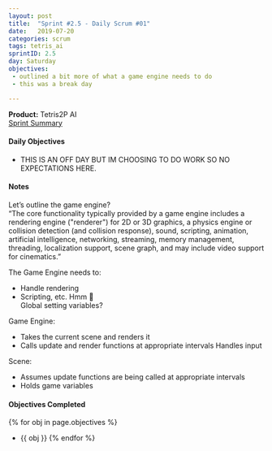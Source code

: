 ```yaml
---
layout: post
title:  "Sprint #2.5 - Daily Scrum #01"
date:   2019-07-20
categories: scrum
tags: tetris_ai
sprintID: 2.5
day: Saturday
objectives:
 - outlined a bit more of what a game engine needs to do
 - this was a break day

---
```



<b>Product:</b> Tetris2P AI  
[Sprint Summary](/blog/projects/tetris-ai-sprint-2-5)

#### Daily Objectives

* THIS IS AN OFF DAY BUT IM CHOOSING TO DO WORK SO NO EXPECTATIONS HERE.

#### Notes
Let’s outline the game engine?  
“The core functionality typically provided by a game engine includes a rendering engine ("renderer") for 2D or 3D graphics, a physics engine or collision detection (and collision response), sound, scripting, animation, artificial intelligence, networking, streaming, memory management, threading, localization support, scene graph, and may include video support for cinematics.”

The Game Engine needs to:
* Handle rendering
* Scripting, etc.
Hmm :thinking:  
Global setting variables?

Game Engine:
* Takes the current scene and renders it
* Calls update and render functions at appropriate intervals
Handles input

Scene:
* Assumes update functions are being called at appropriate intervals
* Holds game variables

#### Objectives Completed

{% for obj in page.objectives %}
* {{ obj }}
{% endfor %}